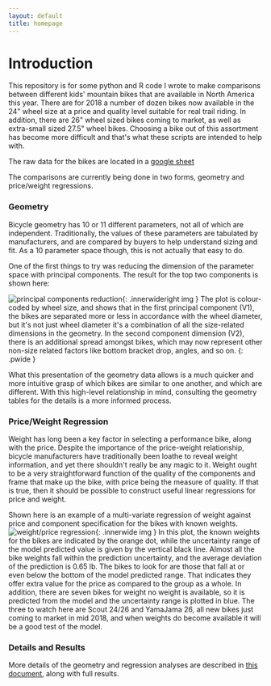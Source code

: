 ```yaml
---
layout: default
title: homepage
---
```

Introduction
============

This repository is for some python and R code I wrote to make comparisons between different kids' mountain bikes that are available in North America this year. There are for 2018 a number of dozen bikes now available in the 24" wheel size at a price and quality level suitable for real trail riding. In addition, there are 26" wheel sized bikes coming to market, as well as extra-small sized 27.5" wheel bikes. Choosing a bike out of this assortment has become more difficult and that's what these scripts are intended to help with.

The raw data for the bikes are located in a [google sheet](https://docs.google.com/spreadsheets/d/e/2PACX-1vRSF9BGnPRchnG9e03NIUNLRIOMxwb9amKUxtODxs9wmmkaxg-9D3_5CZkkis2YIDANWPUJVNnHRxYS/pubhtml)

The comparisons are currently being done in two forms, geometry and price/weight regressions.

### Geometry ###

Bicycle geometry has 10 or 11 different parameters, not all of which are independent. Traditionally, the values of these parameters are tabulated by manufacturers, and are compared by buyers to help understand sizing and fit. As a 10 parameter space though, this is not actually that easy to do. 

One of the first things to try was reducing the dimension of the parameter space with principal components. The result for the top two components is shown here:

![principal components reduction](/images/geo.pca.t.png){: .innerwideright img }
The plot is colour-coded by wheel size, and shows that in the first principal component (V1), the bikes are separated more or less in accordance with the wheel diameter, but it's not just wheel diameter it's a combination of all the size-related dimensions in the geometry. In the second component dimension (V2), there is an additional spread amongst bikes, which may now represent other non-size related factors like bottom bracket drop, angles, and so on. 
{: .pwide }

What this presentation of the geometry data allows is a much quicker and more intuitive grasp of which bikes are similar to one another, and which are different. With this high-level relationship in mind, consulting the geometry tables for the details is a more informed process.

### Price/Weight Regression ###

Weight has long been a key factor in selecting a performance bike, along with the price. Despite the importance of the price-weight relationship, bicycle manufacturers have traditionally been loathe to reveal weight information, and yet there shouldn't really be any magic to it. Weight ought to be a very straightforward function of the quality of the components and frame that make up the bike, with price being the measure of quality. If that is true, then it should be possible to construct useful linear regressions for price and weight. 

Shown here is an example of a multi-variate regression of weight against price and component specification for the bikes with known weights. 
![weight/price regression](/images/weight-price.t.png){: .innerwide img }
In this plot, the known weights for the bikes are indicated by the orange dot, while the uncertainty range of the model predicted value is given by the vertical black line. Almost all the bike weights fall within the prediction uncertainty, and the average deviation of the prediction is 0.65 lb. The bikes to look for are those that fall at or even below the bottom of the model predicted range. That indicates they offer extra value for the price as compared to the group as a whole. In addition, there are seven bikes for weight no weight is available, so it is predicted from the model and the uncertainty range is plotted in blue. The three to watch here are Scout 24/26 and YamaJama 26, all new bikes just coming to market in mid 2018, and when weights do become available it will be a good test of the model.

### Details and Results ###

More details of the geometry and regression analyses are described in [this document](https://docs.google.com/document/d/1GCeHPkG0CdZl3O7KylSOYC2eS9sgoozxHD8z3Y-BDEU/edit), along with full results.